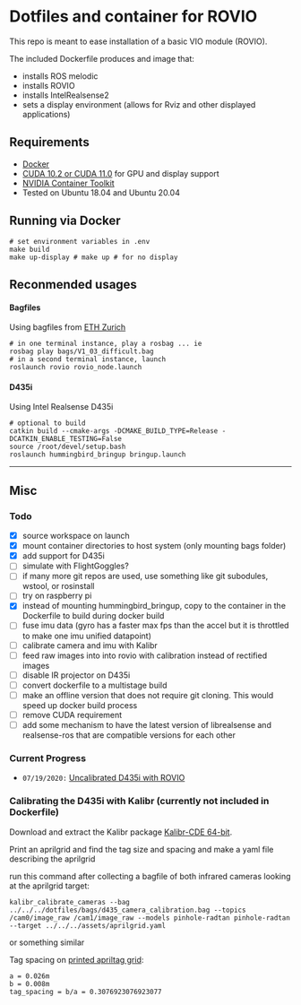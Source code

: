 Dotfiles and container for ROVIO
========

This repo is meant to ease installation of a basic VIO module (ROVIO).

The included Dockerfile produces and image that:
 - installs ROS melodic
 - installs ROVIO
 - installs IntelRealsense2
 - sets a display environment (allows for Rviz and other displayed applications)

## Requirements
 - [Docker](https://docs.docker.com/get-docker/)
 - [CUDA 10.2 or CUDA 11.0](https://developer.nvidia.com/cuda-toolkit-archive) for GPU and display support
 - [NVIDIA Container Toolkit](https://github.com/NVIDIA/nvidia-docker)
 - Tested on Ubuntu 18.04 and Ubuntu 20.04

## Running via Docker

```shell
# set environment variables in .env
make build
make up-display # make up # for no display
```

## Reconmended usages

#### Bagfiles
Using bagfiles from [ETH Zurich](https://projects.asl.ethz.ch/datasets/doku.php?id=kmavvisualinertialdatasets)

```shell
# in one terminal instance, play a rosbag ... ie
rosbag play bags/V1_03_difficult.bag
# in a second terminal instance, launch 
roslaunch rovio rovio_node.launch
```

#### D435i
Using Intel Realsense D435i

```shell
# optional to build
catkin build --cmake-args -DCMAKE_BUILD_TYPE=Release -DCATKIN_ENABLE_TESTING=False
source /root/devel/setup.bash
roslaunch hummingbird_bringup bringup.launch
```

---

## Misc

### Todo
- [x] source workspace on launch
- [x] mount container directories to host system (only mounting bags folder)
- [x] add support for D435i
- [ ] simulate with FlightGoggles?
- [ ] if many more git repos are used, use something like git subodules, wstool, or rosinstall
- [ ] try on raspberry pi
- [x] instead of mounting hummingbird_bringup, copy to the container in the Dockerfile to build during docker build
- [ ] fuse imu data (gyro has a faster max fps than the accel but it is throttled to make one imu unified datapoint)
- [ ] calibrate camera and imu with Kalibr
- [ ] feed raw images into into rovio with calibration instead of rectified images
- [ ] disable IR projector on D435i
- [ ] convert dockerfile to a multistage build
- [ ] make an offline version that does not require git cloning. This would speed up docker build process
- [ ] remove CUDA requirement
- [ ] add some mechanism to have the latest version of librealsense and realsense-ros that are compatible versions for each other

### Current Progress
- `07/19/2020:` [Uncalibrated D435i with ROVIO](https://drive.google.com/file/d/1-D7BJQ109dQNYXzZPIWAQNCqemv22a61/view?usp=sharing)

### Calibrating the D435i with Kalibr (currently not included in Dockerfile)

Download and extract the Kalibr package [Kalibr-CDE 64-bit](https://github.com/ethz-asl/kalibr/wiki/downloads).

Print an aprilgrid and find the tag size and spacing and make a yaml file describing the aprilgrid

run this command after collecting a bagfile of both infrared cameras looking at the aprilgrid target:
```shell
kalibr_calibrate_cameras --bag ../../../dotfiles/bags/d435_camera_calibration.bag --topics /cam0/image_raw /cam1/image_raw --models pinhole-radtan pinhole-radtan --target ../../../assets/aprilgrid.yaml
```
or something similar

Tag spacing on [printed apriltag grid](https://github.com/ethz-asl/kalibr/wiki/downloads): 
```
a = 0.026m
b = 0.008m
tag_spacing = b/a = 0.3076923076923077
```